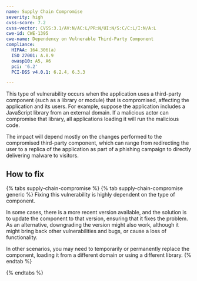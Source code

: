 ```yaml
---
name: Supply Chain Compromise
severity: high
cvss-score: 7.2
cvss-vector: CVSS:3.1/AV:N/AC:L/PR:N/UI:N/S:C/C:L/I:N/A:L
cwe-id: CWE-1395
cwe-name: Dependency on Vulnerable Third-Party Component
compliance:
  HIPAA: 164.306(a)
  ISO 27001: A.8.9
  owasp10: A5, A6
  pci: '6.2'
  PCI-DSS v4.0.1: 6.2.4, 6.3.3

---            
```


This type of vulnerability occurs when the application uses a third-party component (such as a library or module) that is compromised, affecting the application and its users.
For example, suppose the application includes a JavaScript library from an external domain. If a malicious actor can compromise that library, all applications loading it will run the malicious code. 

The impact will depend mostly on the changes performed to the compromised third-party component, which can range from redirecting the user to a replica of the application as part of a phishing campaign to directly delivering malware to visitors.

## How to fix

{% tabs supply-chain-compromise %}
{% tab supply-chain-compromise generic %}
Fixing this vulnerability is highly dependent on the type of component. 

In some cases, there is a more recent version available, and the solution is to update the component to that version, ensuring that it fixes the problem. As an alternative, downgrading the version might also work, although it might bring back other vulnerabilities and bugs, or cause a loss of functionality.

In other scenarios, you may need to temporarily or permanently replace the component, loading it from a different domain or using a different library.
{% endtab %}

{% endtabs %}
